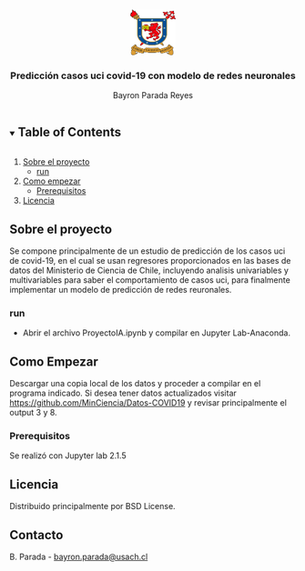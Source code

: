 
<!-- PROJECT LOGO -->
<br />
<p align="center">
  <a href="https://github.com/electronmaxi/Proyecto-IA">
    <img src="logo.png" alt="Logo" width="80" height="80">
  </a>

  <h3 align="center">Predicción casos uci covid-19 con modelo de redes neuronales</h3>

  <p align="center">
    Bayron Parada Reyes
    <br />
  </p>
</p>



<!-- TABLE OF CONTENTS -->
<details open="open">
  <summary><h2 style="display: inline-block">Table of Contents</h2></summary>
  <ol>
    <li>
      <a href="#Sobre-el-proyecto">Sobre el proyecto</a>
      <ul>
        <li><a href="#run">run</a></li>
      </ul>
    </li>
    <li>
      <a href="#Como-empezar">Como empezar</a>
      <ul>
        <li><a href="#prerequisitos">Prerequisitos</a></li>
      </ul>
    </li>
    <li><a href="#license">Licencia</a></li>
 <!--   <li><a href="#contact">Contact</a></li>
    <li><a href="#acknowledgements">Acknowledgements</a></li>-->
  </ol>
</details>



<!-- SOBRE EL PROYECTO -->
## Sobre el proyecto

Se compone principalmente de un estudio de predicción de los casos uci de covid-19, en el cual se usan regresores proporcionados en las bases de datos del Ministerio de Ciencia
de Chile, incluyendo analisis univariables y multivariables para saber el comportamiento de casos uci, para finalmente implementar un modelo de predicción de redes reuronales.

### run 

* Abrir el archivo ProyectoIA.ipynb y compilar en Jupyter Lab-Anaconda.

<!-- COMO EMPEZAR-->
## Como Empezar

Descargar una copia local de los datos y proceder a compilar en el programa indicado.
Si desea tener datos actualizados visitar https://github.com/MinCiencia/Datos-COVID19 y revisar principalmente el output 3 y 8.

### Prerequisitos
Se realizó con Jupyter lab 2.1.5


<!-- LICENCIA -->
## Licencia

Distribuido principalmente por BSD License. 


<!-- CONTACTO -->
## Contacto

B. Parada - bayron.parada@usach.cl


